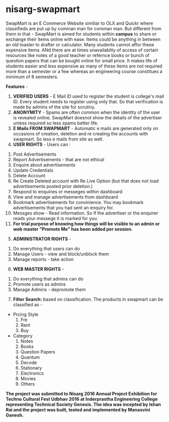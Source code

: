 # nisarg-swapmart
SwapMart is an E Commerce Website similiar to OLX and Quickr where classifieds are put up by comman man for comman man. But different from them in that - 
SwapMart is aimed for students within <b>campus</b> to share or exchange their items online with ease. Items could be anything in between an old toaster to drafter or calculator. 
Many students cannot affor these expensive items. ANd there are at times unavailablity of access of certain resources like notes of a good teacher or refernce books or bunch of question papers that can be bought online for small price.
It makes life of students easier and less expensive as many of these items are not required more than a semester or a few whereas an engineering course constitues a minimum of 8 semesters.

<b>Features</b> - 

1. <b>VERIFIED USERS</b> - E Mail ID used to register the student is college's mail ID. Every student needs to register using only that. So that verification is made by admins of the site for scrutiny.
2. <b>ANONYMITY</b> - Spams are often common when the identity of the user is revealed online. SwapMart doesnot show the details of the advertiser unless required so less spams better life.
3. <b>E Mails FROM SWAPMART</b> - Automatic e mails are generated only on occasions of creation, deletion and re creating the accounts with swapmart. So less e mails from site as well.
4. <b>USER RIGHTS</b> -
  Users can : 
  <ol>
  <li>Post Advertisements</li>
  <li>Report Advertisements - that are not ethical</li>
  <li>Enquire about advertisements</li>
  <li>Update Credentials</li>
  <li>Delete Account</li>
  <li>Re Create Deleted account with Re Live Option (but that does not load advertisements posted prior deletion.)</li>
  <li>Respond to enquiries or messeges within dashboard</li>
  <li>View and manage advertisements from dashboard</li>
  <li>Bookmark advertisements for convinience. You may bookmark advertisements that you had sent an enquiry for.</li>
  <li>Messges show - Read information. So If the advertiser or the enquirer reads your messege it is marked for you.</li>
  <li><b>For trial purpose of knowing how things will be visible to an admin or web master "Promote Me" has been added per session.</b></li>
  </ol>
    
5. <b>ADMINISTRATOR RIGHTS</b> -
  <ol>
  <li>Do everything that users can do</li>
  <li>Manage Users - view and block/unblock them</li>
  <li>Manage reports - take action</li>
  </ol>

6. <b>WEB MASTER RIGHTS</b> -
  <ol>
  <li>Do everything that admins can do</li>
  <li>Promote users as admins</li>
  <li>Manage Admins - depromote them</li>
  </ol>
  
7. <b>Filter Search:</b> based on classification. The products in swapmart can be classified as - 
 <ul>
    <li>
      Prcing Style
      <ol>
        <li>Fre</li>
        <li>Rent</li>
        <li>Buy</li>
      </ol>
    </li>
    <li>
      Category
      <ol>
        <li>Notes</li>
        <li>Books</li>
        <li>Question Papers</li>
        <li>Quantum</li>
        <li>Decode</li>
        <li>Stationary</li>
        <li>Electronics</li>
        <li>Movies</li>
        <li>Others</li>
      </ol>
    </li>
 </ul>
 
 <b>The project was submitted to Nisarg 2016 Annual Project Exhibition for Techno Cultural Fest Udbhav 2016 at Inderprastha Engineering College representing Technical Society Genesis. The idea was incepted by Ishan Rai and the project was built, tested and implemented by Manasvini Ganesh.</b>
